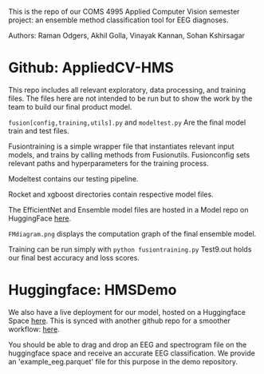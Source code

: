 This is the repo of our COMS 4995 Applied Computer Vision semester project: an ensemble method classification tool for EEG diagnoses.

Authors: Raman Odgers, Akhil Golla, Vinayak Kannan, Sohan Kshirsagar

# Github: AppliedCV-HMS
This repo includes all relevant exploratory, data processing, and training files.
The files here are not intended to be run but to show the work by the team to build our final product model.

`fusion[config,training,utils].py` and `modeltest.py` Are the final model train and test files. 

Fusiontraining is a simple wrapper file that instantiates relevant input models, and trains by calling methods from Fusionutils. Fusionconfig sets relevant paths and hyperparameters for the training process. 

Modeltest contains our testing pipeline. 

Rocket and xgboost directories contain respective model files. 

The EfficientNet and Ensemble model files are hosted in a Model repo on HuggingFace [here](https://huggingface.co/ramanodgers/HMSensemble).

`FMdiagram.png` displays the computation graph of the final ensemble model. 

Training can be run simply with `python fusiontraining.py`
Test9.out holds our final best accuracy and loss scores. 

# Huggingface: HMSDemo
We also have a live deployment for our model, hosted on a Huggingface Space [here](https://huggingface.co/spaces/ramanodgers/HMSDemo). 
This is synced with another github repo for a smoother workflow: [here](https://github.com/ramanodgers/HMSDemo).

You should be able to drag and drop an EEG and spectrogram file on the huggingface space and receive an accurate EEG classification. 
We provide an 'example_eeg.parquet' file for this purpose in the demo repository.  

